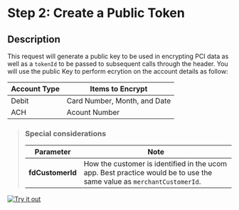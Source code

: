 # Step 2: Create a Public Token

## Description
This request will generate a public key to be used in encrypting PCI data as well as a `tokenId` to be passed to subsequent calls through the header. You will use the public Key to perform ecrytion on the account details as follow:

| Account Type | Items to Encrypt             |
| ------------ | ---------------------------- |
| Debit        | Card Number, Month, and Date |
| ACH          | Acount Number                |

<!-- theme: success -->
>### Special considerations
>| Parameter               | Note                                                                                                                                                                                   |
>| ----------------------- | -------------------------------------------------------------------------------------------------------------------------------------------------------------------------------------- | 
>| **fdCustomerId**       | How the customer is identified in the ucom app. Best practice would be to use the same value as `merchantCustomerId`.                                                                 |


<!-- TODO: Needs correct link to Get Encryption Key API -->
[![Try it out](../../../../assets/images/button.png)](../api/?type=post&path=/ddp/v1/recipients)